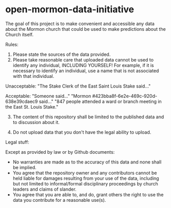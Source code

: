 # open-mormon-data-initiative
The goal of this project is to make convenient and accessible any data about the Mormon church that could be used to make predictions about the Church itself.

Rules:

1) Please state the sources of the data provided.
2) Please take reasonable care that uploaded data cannot be used to identify any individual, INCLUDING YOURSELF! For example, if it is necessary to identify an individual, use a name that is not associated with that individual. 

Unacceptable:
"The Stake Clerk of the East Saint Louis Stake said..."

Acceptable:
"Someone said..."
"Mormon #423bba8f-6e2e-469c-920d-638e39cdaec9 said..."
"847 people attended a ward or branch meeting in the East St. Louis Stake."

3) The content of this repository shall be limited to the published data and to discussion about it.

4) Do not upload data that you don't have the legal ability to upload.

Legal stuff:

Except as provided by law or by Github documents:
- No warranties are made as to the accuracy of this data and none shall be implied.
- You agree that the repository owner and any contributors cannot be held liable for damages resulting from your use of the data, including but not limited to informal/formal disciplinary proceedings by church leaders and claims of slander.
- You agree that you are able to, and do, grant others the right to use the data you contribute for a reasonable use(s).
